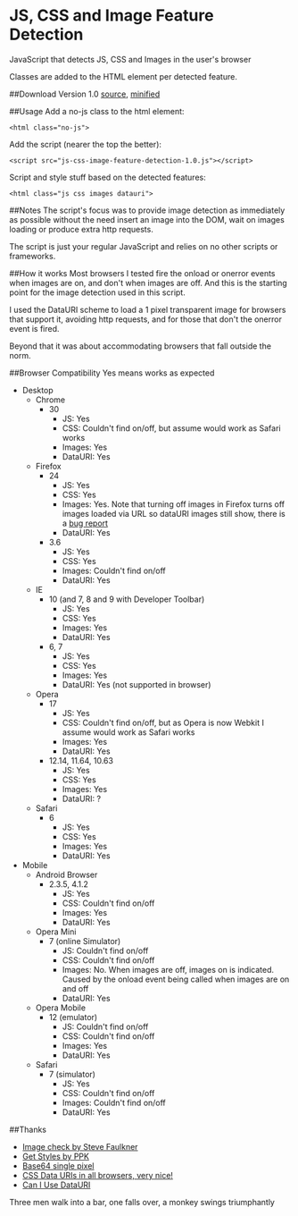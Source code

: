 JS, CSS and Image Feature Detection
===================================

JavaScript that detects JS, CSS and Images in the user's browser

Classes are added to the HTML element per detected feature.

##Download
Version 1.0 [source](js-css-image-feature-detection-1.0.src.js), [minified](js-css-image-feature-detection-1.0.js)

##Usage
Add a no-js class to the html element:
```
<html class="no-js">
```
Add the script (nearer the top the better):
```
<script src="js-css-image-feature-detection-1.0.js"></script>
```
Script and style stuff based on the detected features:
```
<html class="js css images datauri">
```

##Notes
The script's focus was to provide image detection as immediately as possible without the need insert an image 
into the DOM, wait on images loading or produce extra http requests.

The script is just your regular JavaScript and relies on no other scripts or frameworks.

##How it works
Most browsers I tested fire the onload or onerror events when images are on, and don't when images are off. And this is the starting point for the image detection used in this script.

I used the DataURI scheme to load a 1 pixel transparent image for browsers that support it, avoiding http requests, and for those that don't the onerror event is fired.

Beyond that it was about accommodating browsers that fall outside the norm.
    
##Browser Compatibility
Yes means works as expected

* Desktop
    * Chrome
        * 30
            * JS: Yes
            * CSS: Couldn't find on/off, but assume would work as Safari works
            * Images: Yes
            * DataURI: Yes
    * Firefox
        * 24
            * JS: Yes
            * CSS: Yes
            * Images: Yes. Note that turning off images in Firefox turns off images loaded via URL so dataURI images still show, there is a <a href="https://bugzilla.mozilla.org/show_bug.cgi?id=331257">bug report</a>
            * DataURI: Yes
        * 3.6
            * JS: Yes
            * CSS: Yes
            * Images: Couldn't find on/off
            * DataURI: Yes
    * IE
        * 10 (and 7, 8 and 9 with Developer Toolbar)
            * JS: Yes
            * CSS: Yes
            * Images: Yes
            * DataURI: Yes
        * 6, 7
            * JS: Yes
            * CSS: Yes
            * Images: Yes
            * DataURI: Yes (not supported in browser)
    * Opera
        * 17
            * JS: Yes
            * CSS: Couldn't find on/off, but as Opera is now Webkit I assume would work as Safari works
            * Images: Yes
            * DataURI: Yes
        * 12.14, 11.64, 10.63
            * JS: Yes
            * CSS: Yes
            * Images: Yes
            * DataURI: ?
    * Safari
        * 6
            * JS: Yes
            * CSS: Yes
            * Images: Yes
            * DataURI: Yes
* Mobile
    * Android Browser
        * 2.3.5, 4.1.2
            * JS: Yes
            * CSS: Couldn't find on/off
            * Images: Yes
            * DataURI: Yes
    * Opera Mini
        * 7 (online Simulator)
            * JS: Couldn't find on/off
            * CSS: Couldn't find on/off
            * Images: No. When images are off, images on is indicated. Caused by the onload event being called when images are on and off
            * DataURI: Yes
    * Opera Mobile
        * 12 (emulator)
            * JS: Couldn't find on/off
            * CSS: Couldn't find on/off
            * Images: Yes
            * DataURI: Yes
    * Safari
        * 7 (simulator)
            * JS: Yes
            * CSS: Couldn't find on/off
            * Images: Couldn't find on/off
            * DataURI: Yes


##Thanks
* [Image check by Steve Faulkner](http://www.html5accessibility.com/tests/imagecheck.html)
* [Get Styles by PPK](http://www.quirksmode.org/dom/getstyles.html)
* [Base64 single pixel](http://css-tricks.com/snippets/html/base64-encode-of-1x1px-transparent-gif/)
* [CSS Data URIs in all browsers, very nice!](http://jonraasch.com/blog/css-data-uris-in-all-browsers)
* [Can I Use DataURI](http://caniuse.com/datauri)

Three men walk into a bar, one falls over, a monkey swings triumphantly
